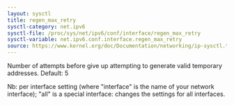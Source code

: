 ```yaml
---
layout: sysctl
title: regen_max_retry
sysctl-category: net.ipv6
sysctl-file: /proc/sys/net/ipv6/conf/interface/regen_max_retry
sysctl-variable: net.ipv6.conf.interface.regen_max_retry
source: https://www.kernel.org/doc/Documentation/networking/ip-sysctl.txt
---
```

Number of attempts before give up attempting to generate
valid temporary addresses.
Default: 5


Nb: per interface setting (where "interface" is the name of your network interface); "all" is a special interface: changes the settings for all interfaces.

